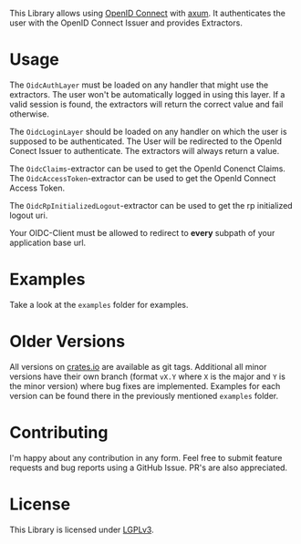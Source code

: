 This Library allows using [OpenID Connect](https://openid.net/developers/how-connect-works/) with [axum](https://github.com/tokio-rs/axum). 
It authenticates the user with the OpenID Connect Issuer and provides Extractors.

# Usage
The `OidcAuthLayer` must be loaded on any handler that might use the extractors.
The user won't be automatically logged in using this layer.
If a valid session is found, the extractors will return the correct value and fail otherwise.

The `OidcLoginLayer` should be loaded on any handler on which the user is supposed to be authenticated.
The User will be redirected to the OpenId Conect Issuer to authenticate.
The extractors will always return a value.

The `OidcClaims`-extractor can be used to get the OpenId Conenct Claims.
The `OidcAccessToken`-extractor can be used to get the OpenId Connect Access Token.

The `OidcRpInitializedLogout`-extractor can be used to get the rp initialized logout uri.

Your OIDC-Client must be allowed to redirect to **every** subpath of your application base url.

# Examples
Take a look at the `examples` folder for examples.

# Older Versions
All versions on [crates.io](https://crates.io) are available as git tags.
Additional all minor versions have their own branch (format `vX.Y` where `X` is the major and `Y` is the minor version) where bug fixes are implemented.
Examples for each version can be found there in the previously mentioned `examples` folder.

# Contributing
I'm happy about any contribution in any form.
Feel free to submit feature requests and bug reports using a GitHub Issue.
PR's are also appreciated.

# License
This Library is licensed under [LGPLv3](https://www.gnu.org/licenses/lgpl-3.0.en.html).


